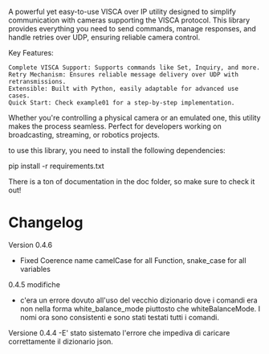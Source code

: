 A powerful yet easy-to-use VISCA over IP utility designed to simplify communication with cameras supporting the VISCA protocol. This library provides everything you need to send commands, manage responses, and handle retries over UDP, ensuring reliable camera control.

Key Features:

    Complete VISCA Support: Supports commands like Set, Inquiry, and more.
    Retry Mechanism: Ensures reliable message delivery over UDP with retransmissions.
    Extensible: Built with Python, easily adaptable for advanced use cases.
    Quick Start: Check example01 for a step-by-step implementation.

Whether you're controlling a physical camera or an emulated one, this utility makes the process seamless. Perfect for developers working on broadcasting, streaming, or robotics projects.

to use this library, you need to install the following dependencies:

pip install -r requirements.txt

There is a ton of documentation in the doc folder, so make sure to check it out!

# Changelog

Version 0.4.6
- Fixed Coerence name camelCase for all Function, snake_case for all variables

0.4.5 modifiche
- c'era un errore dovuto all'uso del vecchio dizionario dove i comandi era non nella forma white_balance_mode piuttosto che whiteBalanceMode. I nomi ora sono consistenti e sono stati testati tutti i comandi.

Versione 0.4.4
-E' stato sistemato l'errore che impediva di caricare correttamente il dizionario json.